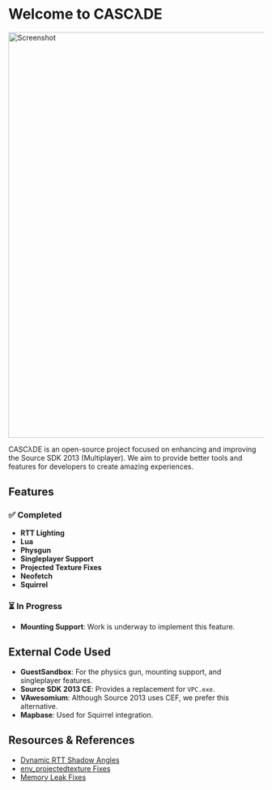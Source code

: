 # Welcome to CASCλDE
<img src="https://github.com/user-attachments/assets/cbbdf61f-2f9d-4f9b-8663-a1bc3fda3fba" alt="Screenshot" width="800" length="800"/>

CASCλDE is an open-source project focused on enhancing and improving the Source SDK 2013 (Multiplayer). We aim to provide better tools and features for developers to create amazing experiences.

## Features

### ✅ Completed
- **RTT Lighting**
- **Lua**
- **Physgun**
- **Singleplayer Support**
- **Projected Texture Fixes**
- **Neofetch**
- **Squirrel**

### ⏳ In Progress
- **Mounting Support**: Work is underway to implement this feature.

## External Code Used
- **GuestSandbox**: For the physics gun, mounting support, and singleplayer features.
- **Source SDK 2013 CE**: Provides a replacement for `VPC.exe`.
- **VAwesomium**: Although Source 2013 uses CEF, we prefer this alternative.
- **Mapbase**: Used for Squirrel integration.

## Resources & References
- [Dynamic RTT Shadow Angles](https://developer.valvesoftware.com/wiki/Dynamic_RTT_shadow_angles_in_Source_2007)
- [env_projectedtexture Fixes](https://developer.valvesoftware.com/wiki/Env_projectedtexture/fixes)
- [Memory Leak Fixes](https://developer.valvesoftware.com/wiki/Memory_Leak_Fixes)
